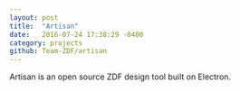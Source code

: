 ```yaml
---
layout: post
title:  "Artisan"
date:   2016-07-24 17:38:29 -0400
category: projects
github: Team-ZDF/artisan
---
```


Artisan is an open source ZDF design tool built on Electron.
